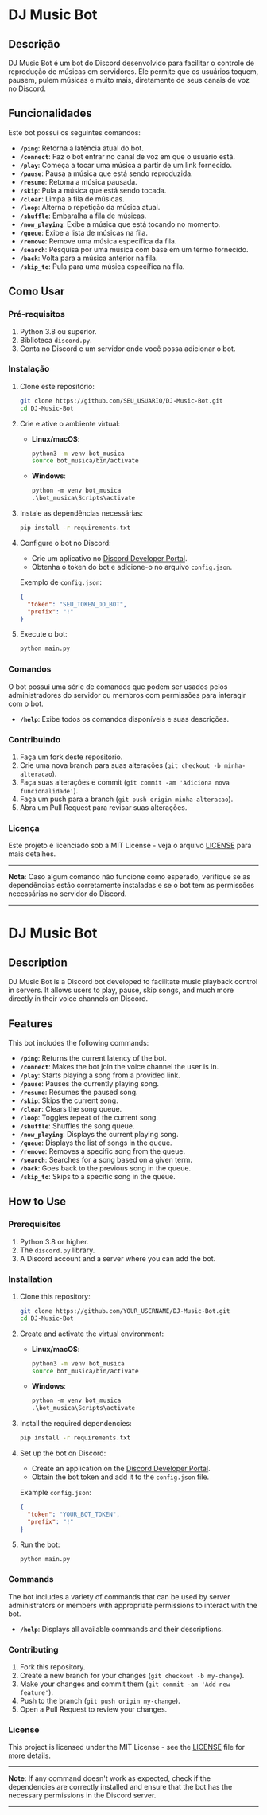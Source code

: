 # DJ Music Bot

## Descrição

DJ Music Bot é um bot do Discord desenvolvido para facilitar o controle de reprodução de músicas em servidores. Ele permite que os usuários toquem, pausem, pulem músicas e muito mais, diretamente de seus canais de voz no Discord.

## Funcionalidades

Este bot possui os seguintes comandos:

- **`/ping`**: Retorna a latência atual do bot.
- **`/connect`**: Faz o bot entrar no canal de voz em que o usuário está.
- **`/play`**: Começa a tocar uma música a partir de um link fornecido.
- **`/pause`**: Pausa a música que está sendo reproduzida.
- **`/resume`**: Retoma a música pausada.
- **`/skip`**: Pula a música que está sendo tocada.
- **`/clear`**: Limpa a fila de músicas.
- **`/loop`**: Alterna o repetição da música atual.
- **`/shuffle`**: Embaralha a fila de músicas.
- **`/now_playing`**: Exibe a música que está tocando no momento.
- **`/queue`**: Exibe a lista de músicas na fila.
- **`/remove`**: Remove uma música específica da fila.
- **`/search`**: Pesquisa por uma música com base em um termo fornecido.
- **`/back`**: Volta para a música anterior na fila.
- **`/skip_to`**: Pula para uma música específica na fila.

## Como Usar

### Pré-requisitos

1. Python 3.8 ou superior.
2. Biblioteca `discord.py`.
3. Conta no Discord e um servidor onde você possa adicionar o bot.

### Instalação

1. Clone este repositório:

   ```bash
   git clone https://github.com/SEU_USUARIO/DJ-Music-Bot.git
   cd DJ-Music-Bot
   ```

2. Crie e ative o ambiente virtual:

   - **Linux/macOS**:

     ```bash
     python3 -m venv bot_musica
     source bot_musica/bin/activate
     ```

   - **Windows**:
     ```powershell
     python -m venv bot_musica
     .\bot_musica\Scripts\activate
     ```

3. Instale as dependências necessárias:

   ```bash
   pip install -r requirements.txt
   ```

4. Configure o bot no Discord:

   - Crie um aplicativo no [Discord Developer Portal](https://discord.com/developers/applications).
   - Obtenha o token do bot e adicione-o no arquivo `config.json`.

   Exemplo de `config.json`:

   ```json
   {
     "token": "SEU_TOKEN_DO_BOT",
     "prefix": "!"
   }
   ```

5. Execute o bot:

   ```bash
   python main.py
   ```

### Comandos

O bot possui uma série de comandos que podem ser usados pelos administradores do servidor ou membros com permissões para interagir com o bot.

- **`/help`**: Exibe todos os comandos disponíveis e suas descrições.

### Contribuindo

1. Faça um fork deste repositório.
2. Crie uma nova branch para suas alterações (`git checkout -b minha-alteracao`).
3. Faça suas alterações e commit (`git commit -am 'Adiciona nova funcionalidade'`).
4. Faça um push para a branch (`git push origin minha-alteracao`).
5. Abra um Pull Request para revisar suas alterações.

### Licença

Este projeto é licenciado sob a MIT License - veja o arquivo [LICENSE](LICENSE) para mais detalhes.

---

**Nota**: Caso algum comando não funcione como esperado, verifique se as dependências estão corretamente instaladas e se o bot tem as permissões necessárias no servidor do Discord.

---

# DJ Music Bot

## Description

DJ Music Bot is a Discord bot developed to facilitate music playback control in servers. It allows users to play, pause, skip songs, and much more directly in their voice channels on Discord.

## Features

This bot includes the following commands:

- **`/ping`**: Returns the current latency of the bot.
- **`/connect`**: Makes the bot join the voice channel the user is in.
- **`/play`**: Starts playing a song from a provided link.
- **`/pause`**: Pauses the currently playing song.
- **`/resume`**: Resumes the paused song.
- **`/skip`**: Skips the current song.
- **`/clear`**: Clears the song queue.
- **`/loop`**: Toggles repeat of the current song.
- **`/shuffle`**: Shuffles the song queue.
- **`/now_playing`**: Displays the current playing song.
- **`/queue`**: Displays the list of songs in the queue.
- **`/remove`**: Removes a specific song from the queue.
- **`/search`**: Searches for a song based on a given term.
- **`/back`**: Goes back to the previous song in the queue.
- **`/skip_to`**: Skips to a specific song in the queue.

## How to Use

### Prerequisites

1. Python 3.8 or higher.
2. The `discord.py` library.
3. A Discord account and a server where you can add the bot.

### Installation

1. Clone this repository:

   ```bash
   git clone https://github.com/YOUR_USERNAME/DJ-Music-Bot.git
   cd DJ-Music-Bot
   ```

2. Create and activate the virtual environment:

   - **Linux/macOS**:

     ```bash
     python3 -m venv bot_musica
     source bot_musica/bin/activate
     ```

   - **Windows**:
     ```powershell
     python -m venv bot_musica
     .\bot_musica\Scripts\activate
     ```

3. Install the required dependencies:

   ```bash
   pip install -r requirements.txt
   ```

4. Set up the bot on Discord:

   - Create an application on the [Discord Developer Portal](https://discord.com/developers/applications).
   - Obtain the bot token and add it to the `config.json` file.

   Example `config.json`:

   ```json
   {
     "token": "YOUR_BOT_TOKEN",
     "prefix": "!"
   }
   ```

5. Run the bot:

   ```bash
   python main.py
   ```

### Commands

The bot includes a variety of commands that can be used by server administrators or members with appropriate permissions to interact with the bot.

- **`/help`**: Displays all available commands and their descriptions.

### Contributing

1. Fork this repository.
2. Create a new branch for your changes (`git checkout -b my-change`).
3. Make your changes and commit them (`git commit -am 'Add new feature'`).
4. Push to the branch (`git push origin my-change`).
5. Open a Pull Request to review your changes.

### License

This project is licensed under the MIT License - see the [LICENSE](LICENSE) file for more details.

---

**Note**: If any command doesn't work as expected, check if the dependencies are correctly installed and ensure that the bot has the necessary permissions in the Discord server.

---
